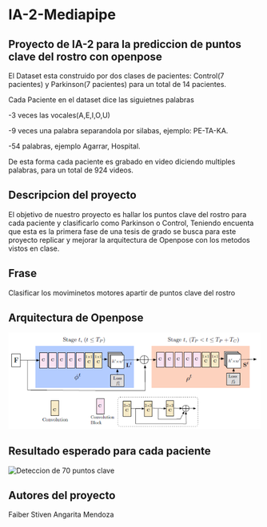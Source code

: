 # IA-2-Mediapipe
## Proyecto de IA-2 para la prediccion de puntos clave del rostro con openpose
El Dataset esta construido por dos clases de pacientes: Control(7 pacientes) y Parkinson(7 pacientes) para un total de 14 pacientes.


Cada Paciente en el dataset dice las siguietnes palabras


-3 veces las vocales(A,E,I,O,U)


-9 veces una palabra separandola por silabas, ejemplo: PE-TA-KA.


-54 palabras, ejemplo Agarrar, Hospital.


De esta forma cada paciente es grabado en video diciendo multiples palabras, para un total de 924 videos.

## Descripcion del proyecto


El objetivo de nuestro proyecto es hallar los puntos clave del rostro para cada paciente y clasificarlo como Parkinson o Control, Teniendo encuenta que esta es la primera fase de una tesis de grado se busca para este proyecto replicar y mejorar la arquitectura de Openpose con los metodos vistos en clase.


## Frase
Clasificar los moviminetos motores apartir de puntos clave del rostro

## Arquitectura de Openpose
![sacado del journal https://arxiv.org/pdf/1812.08008.pdf ](arquitectura.png)

## Resultado esperado para cada paciente
![Deteccion de 70 puntos clave ](rostro.gif)

## Autores del proyecto
Faiber Stiven Angarita Mendoza

